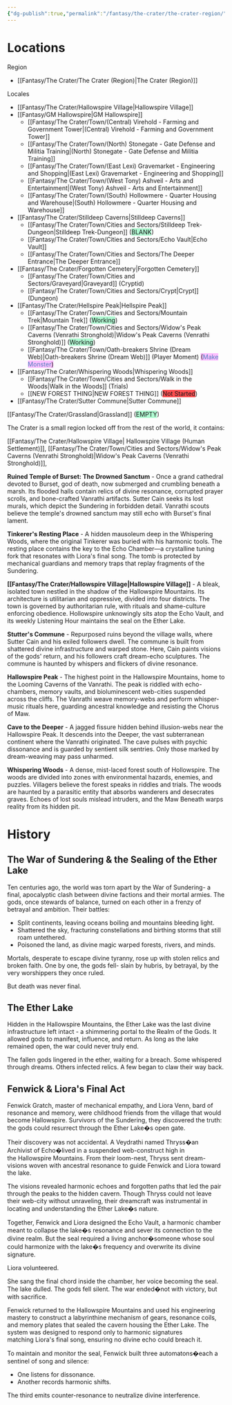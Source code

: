 ```yaml
---
{"dg-publish":true,"permalink":"/fantasy/the-crater/the-crater-region/","tags":["#Region","#Hallowspirevillage"]}
---
```


# Locations

Region
- [[Fantasy/The Crater/The Crater (Region)\|The Crater (Region)]]

Locales
- [[Fantasy/The Crater/Hallowspire Village\|Hallowspire Village]]
- [[Fantasy/GM Hallowspire\|GM Hallowspire]]
    - [[Fantasy/The Crater/Town/(Central) Virehold - Farming and Government Tower\|(Central) Virehold - Farming and Government Tower]] 
    - [[Fantasy/The Crater/Town/(North) Stonegate - Gate Defense and Militia Training\|(North) Stonegate - Gate Defense and Militia Training]]
    - [[Fantasy/The Crater/Town/(East Lexi) Gravemarket - Engineering and Shopping\|(East Lexi) Gravemarket - Engineering and Shopping]]
    - [[Fantasy/The Crater/Town/(West Tony) Ashveil - Arts and Entertainment\|(West Tony) Ashveil - Arts and Entertainment]] 
    - [[Fantasy/The Crater/Town/(South) Hollowmere - Quarter Housing and Warehouse\|(South) Hollowmere - Quarter Housing and Warehouse]]
- [[Fantasy/The Crater/Stilldeep Caverns\|Stilldeep Caverns]]
    - [[Fantasy/The Crater/Town/Cities and Sectors/Stilldeep Trek-Dungeon\|Stilldeep Trek-Dungeon]] (<span style="background:#affad1">BLANK</span>)
    - [[Fantasy/The Crater/Town/Cities and Sectors/Echo Vault\|Echo Vault]]
    - [[Fantasy/The Crater/Town/Cities and Sectors/The Deeper Entrance\|The Deeper Entrance]]
- [[Fantasy/The Crater/Forgotten Cemetery\|Forgotten Cemetery]]
    - [[Fantasy/The Crater/Town/Cities and Sectors/Graveyard\|Graveyard]] (Cryptid)
    - [[Fantasy/The Crater/Town/Cities and Sectors/Crypt\|Crypt]] (Dungeon)
- [[Fantasy/The Crater/Hellspire Peak\|Hellspire Peak]]
    - [[Fantasy/The Crater/Town/Cities and Sectors/Mountain Trek\|Mountain Trek]] (<span style="background:#affad1">Working</span>)
    - [[Fantasy/The Crater/Town/Cities and Sectors/Widow's Peak Caverns (Venrathi Stronghold)\|Widow's Peak Caverns (Venrathi Stronghold)]] (<span style="background:#affad1">Working</span>)
    - [[Fantasy/The Crater/Town/Oath-breakers Shrine (Dream Web)\|Oath-breakers Shrine (Dream Web)]] (Player Moment) <span style="background:#fdbfff">(<font color="#4f81bd">Make Monster</font>)</span>
- [[Fantasy/The Crater/Whispering Woods\|Whispering Woods]]
    - [[Fantasy/The Crater/Town/Cities and Sectors/Walk in the Woods\|Walk in the Woods]] (Trials)
    - [[NEW FOREST THING\|NEW FOREST THING]] (<span style="background:#ff4d4f">Not Started</span>)
- [[Fantasy/The Crater/Sutter Commune\|Sutter Commune]]

[[Fantasy/The Crater/Grassland\|Grassland]] (<span style="background:#affad1">EMPTY</span>)

The Crater is a small region locked off from the rest of the world, it contains:

[[Fantasy/The Crater/Hallowspire Village\| Hallowspire Village (Human Settlement)]], 
[[Fantasy/The Crater/Town/Cities and Sectors/Widow's Peak Caverns (Venrathi Stronghold)\|Widow's Peak Caverns (Venrathi Stronghold)]], 

**Ruined Temple of Burset: The Drowned Sanctum** - Once a grand cathedral devoted to Burset, god of death, now submerged and crumbling beneath a marsh. Its flooded halls contain relics of divine resonance, corrupted prayer scrolls, and bone-crafted Vanrathi artifacts. Sutter Cain seeks its lost murals, which depict the Sundering in forbidden detail. Vanrathi scouts believe the temple's drowned sanctum may still echo with Burset's final lament.

**Tinkerer's Resting Place** - A hidden mausoleum deep in the Whispering Woods, where the original Tinkerer was buried with his harmonic tools. The resting place contains the key to the Echo Chamber—a crystalline tuning fork that resonates with Liora's final song. The tomb is protected by mechanical guardians and memory traps that replay fragments of the Sundering.

**[[Fantasy/The Crater/Hallowspire Village\|Hallowspire Village]]** - A bleak, isolated town nestled in the shadow of the Hallowspire Mountains. Its architecture is utilitarian and oppressive, divided into four districts. The town is governed by authoritarian rule, with rituals and shame-culture enforcing obedience. Hollowspire unknowingly sits atop the Echo Vault, and its weekly Listening Hour maintains the seal on the Ether Lake.

**Stutter's Commune** - Repurposed ruins beyond the village walls, where Sutter Cain and his exiled followers dwell. The commune is built from shattered divine infrastructure and warped stone. Here, Cain paints visions of the gods' return, and his followers craft dream-echo sculptures. The commune is haunted by whispers and flickers of divine resonance.

**Hallowspire Peak** - The highest point in the Hallowspire Mountains, home to the Looming Caverns of the Vanrathi. The peak is riddled with echo-chambers, memory vaults, and bioluminescent web-cities suspended across the cliffs. The Vanrathi weave memory-webs and perform whisper-music rituals here, guarding ancestral knowledge and resisting the Chorus of Maw.

**Cave to the Deeper** - A jagged fissure hidden behind illusion-webs near the Hallowspire Peak. It descends into the Deeper, the vast subterranean continent where the Vanrathi originated. The cave pulses with psychic dissonance and is guarded by sentient silk sentries. Only those marked by dream-weaving may pass unharmed.

**Whispering Woods** - A dense, mist-laced forest south of Hollowspire. The woods are divided into zones with environmental hazards, enemies, and puzzles. Villagers believe the forest speaks in riddles and trials. The woods are haunted by a parasitic entity that absorbs wanderers and desecrates graves. Echoes of lost souls mislead intruders, and the Maw Beneath warps reality from its hidden pit.
# History

## The War of Sundering & the Sealing of the Ether Lake

Ten centuries ago, the world was torn apart by the War of Sundering- a final, apocalyptic clash between divine factions and their mortal armies. The gods, once stewards of balance, turned on each other in a frenzy of betrayal and ambition. Their battles:

- Split continents, leaving oceans boiling and mountains bleeding light.
- Shattered the sky, fracturing constellations and birthing storms that still roam untethered.
- Poisoned the land, as divine magic warped forests, rivers, and minds.

Mortals, desperate to escape divine tyranny, rose up with stolen relics and broken faith. One by one, the gods fell- slain by hubris, by betrayal, by the very worshippers they once ruled.

But death was never final.

## The Ether Lake

Hidden in the Hallowspire Mountains, the Ether Lake was the last divine infrastructure left intact - a shimmering portal to the Realm of the Gods. It allowed gods to manifest, influence, and return. As long as the lake remained open, the war could never truly end.

The fallen gods lingered in the ether, waiting for a breach. Some whispered through dreams. Others infected relics. A few began to claw their way back.

## Fenwick & Liora's Final Act

Fenwick Gratch, master of mechanical empathy, and Liora Venn, bard of resonance and memory, were childhood friends from the village that would become Hallowspire. Survivors of the Sundering, they discovered the truth: the gods could resurrect through the Ether Lake�s open gate.

Their discovery was not accidental. A Veydrathi named Thryss�an Archivist of Echo�lived in a suspended web-construct high in the Hallowspire Mountains. From their loom-nest, Thryss sent dream-visions woven with ancestral resonance to guide Fenwick and Liora toward the lake.

The visions revealed harmonic echoes and forgotten paths that led the pair through the peaks to the hidden cavern. Though Thryss could not leave their web-city without unraveling, their dreamcraft was instrumental in locating and understanding the Ether Lake�s nature.

Together, Fenwick and Liora designed the Echo Vault, a harmonic chamber meant to collapse the lake�s resonance and sever its connection to the divine realm. But the seal required a living anchor�someone whose soul could harmonize with the lake�s frequency and overwrite its divine signature.

Liora volunteered.

She sang the final chord inside the chamber, her voice becoming the seal. The lake dulled. The gods fell silent. The war ended�not with victory, but with sacrifice.

Fenwick returned to the Hallowspire Mountains and used his engineering mastery to construct a labyrinthine mechanism of gears, resonance coils, and memory plates that sealed the cavern housing the Ether Lake. The system was designed to respond only to harmonic signatures matching Liora's final song, ensuring no divine echo could breach it.

To maintain and monitor the seal, Fenwick built three automatons�each a sentinel of song and silence:

- One listens for dissonance.
- Another records harmonic shifts.

The third emits counter-resonance to neutralize divine interference.
